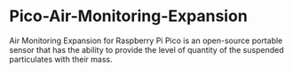 # Pico-Air-Monitoring-Expansion
Air Monitoring Expansion for Raspberry Pi Pico is an open-source portable sensor that has the ability to provide the level of quantity of the suspended particulates with their mass.
